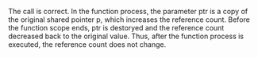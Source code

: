 The call is correct. In the function process, the parameter ptr is a copy of the original shared pointer p, which increases the reference count. Before the function scope ends, ptr is destoryed and the reference count decreased back to the original value. Thus, after the function process is executed, the reference count does not change.
